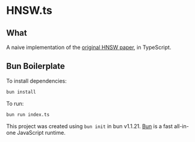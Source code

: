 # HNSW.ts

## What
A naive implementation of the [original HNSW paper](https://arxiv.org/abs/1603.09320), in TypeScript.

## Bun Boilerplate

To install dependencies:

```bash
bun install
```

To run:

```bash
bun run index.ts
```

This project was created using `bun init` in bun v1.1.21. [Bun](https://bun.sh) is a fast all-in-one JavaScript runtime.
